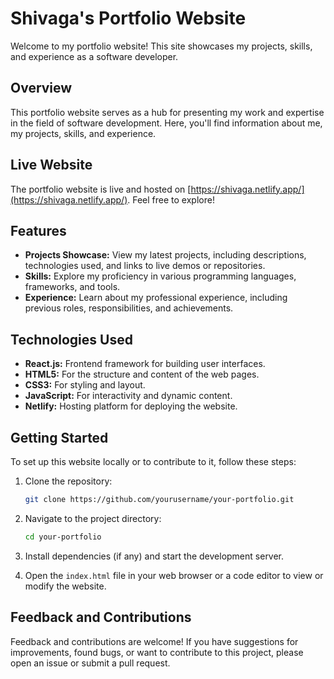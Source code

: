 # Shivaga's Portfolio Website

Welcome to my portfolio website! This site showcases my projects, skills, and experience as a software developer.

## Overview

This portfolio website serves as a hub for presenting my work and expertise in the field of software development. Here, you'll find information about me, my projects, skills, and experience.

## Live Website

The portfolio website is live and hosted on [https://shivaga.netlify.app/](https://shivaga.netlify.app/). Feel free to explore!

## Features

- **Projects Showcase:** View my latest projects, including descriptions, technologies used, and links to live demos or repositories.
- **Skills:** Explore my proficiency in various programming languages, frameworks, and tools.
- **Experience:** Learn about my professional experience, including previous roles, responsibilities, and achievements.

## Technologies Used

- **React.js:** Frontend framework for building user interfaces.
- **HTML5:** For the structure and content of the web pages.
- **CSS3:** For styling and layout.
- **JavaScript:** For interactivity and dynamic content.
- **Netlify:** Hosting platform for deploying the website.

## Getting Started

To set up this website locally or to contribute to it, follow these steps:

1. Clone the repository:

   ```bash
   git clone https://github.com/yourusername/your-portfolio.git
   ```

2. Navigate to the project directory:

   ```bash
   cd your-portfolio
   ```

3. Install dependencies (if any) and start the development server.

4. Open the `index.html` file in your web browser or a code editor to view or modify the website.

## Feedback and Contributions

Feedback and contributions are welcome! If you have suggestions for improvements, found bugs, or want to contribute to this project, please open an issue or submit a pull request.


